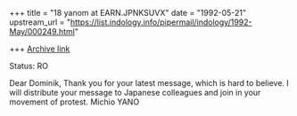 +++
title = "18 yanom at EARN.JPNKSUVX"
date = "1992-05-21"
upstream_url = "https://list.indology.info/pipermail/indology/1992-May/000249.html"

+++
[Archive link](https://list.indology.info/pipermail/indology/1992-May/000249.html)

Status: RO

Dear Dominik, Thank you for your latest message,  which is hard to
believe.  I will distribute your message to Japanese colleagues and
join in your movement of protest.  Michio YANO




